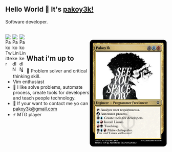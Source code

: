 
## Hello World 👋 It's [pakoy3k!](https://pakoy3k.com)
Software developer.

<br/>

<a href="https://twitter.com/pakoy3k">
<img align="left" alt="Pako Twitter" width="22px" src="https://icongr.am/fontawesome/twitter.svg?size=128&color=00acee" />
</a>
<a href="https://mx.linkedin.com/in/alejandrochavezsanchez">
<img align="left" alt="Pako LinkedIN" width="22px" src="https://icongr.am/fontawesome/linkedin.svg?size=128&color=0072b1" />
</a>
<a href="https://t.me/programmingposts">
<img align="left" alt="Pako LinkedIN" width="22px" src="https://icongr.am/fontawesome/telegram.svg?size=128&color=0088CC" />
</a>

<br />

<img align="right" alt="JPG" src="./spyke.png" width="240px" />

<br />

## What i'm up to

- 👯 Problem solver and critical thinking skill.
- Vim enthusiast
- 🤔 I like solve problems, automate process, create tools for developers and teach people technology.
- 💬 If your want to contact me yo can pakoy3k@gmail.com
- ⚡ MTG player

<br />
